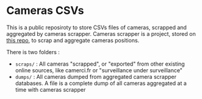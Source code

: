 # Cameras CSVs

This is a public reposiroty to store CSVs files of cameras, scrapped and aggregated by cameras scrapper.
Cameras scrapper is a project, stored on [this repo](https://github.com/anonymous-cucumber/cameras-scrapper), to scrap and aggregate cameras positions.

There is two folders :
 - `scraps/` : All cameras "scrapped", or "exported" from other existing online sources, like camerci.fr or "surveillance under surveillance"
 - `dumps/` : All cameras dumped from aggregated camera scrapper databases. A file is a complete dump of all cameras aggregated at a time with cameras scrapper